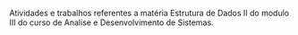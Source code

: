 Atividades e trabalhos referentes a matéria Estrutura de Dados II do modulo III do curso de Analise e Desenvolvimento de Sistemas.
